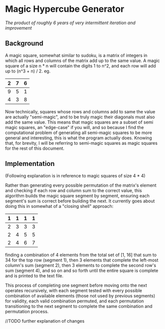 # Magic Hypercube Generator
*The product of roughly 6 years of very intermittent iteration and improvement*

## Background
A magic square, somewhat similar to sudoku, is a matrix of integers in which all rows and columns of the matrix add up to the same value. A magic square of a size n * n will contain the digits 1 to n^2, and each row will add up to (n^3 + n) / 2. eg. 

2 | 7 | 6
--|---|--
9 | 5 | 1
4 | 3 |	8

Now technically, squares whose rows and columns add to same the value are actually "semi-magic", and to be truly magic their diagonals must also add the same value. This means that magic squares are a subset of semi magic squares, an "edge-case" if you will, and so because I find the computational problem of generating all semi-magic squares to be more general and interesting, this is what the program actually does. Knowing that, for brevity, I will be referring to semi-magic squares as magic squares for the rest of this document.

## Implementation
(Following explanation is in reference to magic squares of size 4 * 4)

Rather than generating every possible permutation of the matrix's element and checking if each row and column sum to the correct value, this algorithm builds the magic square segment by segment, ensuring each segment's sum is correct before building the next. It currently goes about doing this in somewhat of a "closing shell" approach:

1 | 1 | 1 | 1
--|---|---|--
2 | 3 | 3 | 3
2 | 4 |	5 | 5
2 | 4 | 6 | 7

finding a combination of 4 elements from the total set of [1, 16] that sum to 34 for the top row (segment 1), then 3 elements that complete the left-most column's sum (segment 2), then 3 elements to complete the second row's sum (segment 4), and so on and so forth until the entire square is complete and is printed to the text file. 

This process of completing one segment before moving onto the next operates recursively, with each segment tested with every possible combination of available elements (those not used by previous segments) for validity, each valid combination permuted, and each permutation transitioning to the next segment to complete the same combination and permutation process.

//TODO further explanation of changes

